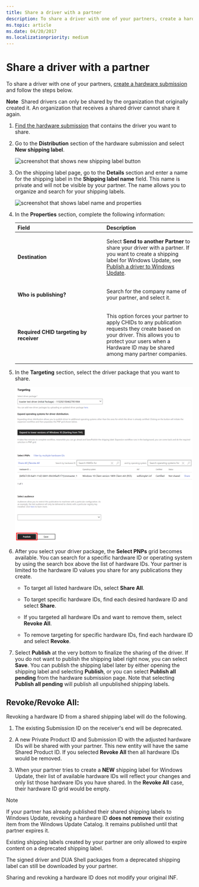 ```yaml
---
title: Share a driver with a partner
description: To share a driver with one of your partners, create a hardware submission and follow the steps below.
ms.topic: article
ms.date: 04/20/2017
ms.localizationpriority: medium
---
```


# Share a driver with a partner


To share a driver with one of your partners, [create a hardware submission](create-a-new-hardware-submission.md) and follow the steps below.

**Note**  Shared drivers can only be shared by the organization that originally created it. An organization that receives a shared driver cannot share it again.

 

1. [Find the hardware submission](manage-your-hardware-submissions.md) that contains the driver you want to share.

2. Go to the **Distribution** section of the hardware submission and select **New shipping label**.

   ![screenshot that shows new shipping label button](images/publish-new-shipping-label.png)

3. On the shipping label page, go to the **Details** section and enter a name for the shipping label in the **Shipping label name** field. This name is private and will not be visible by your partner. The name allows you to organize and search for your shipping labels.

   ![screenshot that shows label name and properties](images/publish-label-name-share-new.png)

4. In the **Properties** section, complete the following information:

   <table>
   <colgroup>
   <col width="50%" />
   <col width="50%" />
   </colgroup>
   <thead>
   <tr class="header">
   <th>Field</th>
   <th>Description</th>
   </tr>
   </thead>
   <tbody>
   <tr class="odd">
   <td><p><strong>Destination</strong></p></td>
   <td><p>Select <strong>Send to another Partner</strong> to share your driver with a partner. If you want to create a shipping label for Windows Update, see <a href="publish-a-driver-to-windows-update.md" data-raw-source="[Publish a driver to Windows Update](publish-a-driver-to-windows-update.md)">Publish a driver to Windows Update</a>.</p></td>
   </tr>
   <tr class="even">
   <td><p><strong>Who is publishing?</strong></p></td>
   <td><p>Search for the company name of your partner, and select it.</p></td>
   </tr>
   <tr class="odd">
   <td><p><strong>Required CHID targeting by receiver</strong></p></td>
   <td><p>This option forces your partner to apply CHIDs to any publication requests they create based on your driver. This allows you to protect your users when a Hardware ID may be shared among many partner companies.</p></td>
   </tr>
   </tbody>
   </table>
   
5. In the **Targeting** section, select the driver package that you want to share.

   ![screenshot that shows publish targeting settings](images/publish-targeting-new.png)

6. After you select your driver package, the **Select PNPs** grid becomes available. You can search for a specific hardware ID or operating system by using the search box above the list of hardware IDs.  Your partner is limited to the hardware ID values you share for any publications they create. 

   -   To target all listed hardware IDs, select **Share All**.

   -   To target specific hardware IDs, find each desired hardware ID and select **Share**.

   -   If you targeted all hardware IDs and want to remove them, select **Revoke All**.

   -   To remove targeting for specific hardware IDs, find each hardware ID and select **Revoke**.

7. Select **Publish** at the very bottom to finalize the sharing of the driver. If you do not want to publish the shipping label right now, you can select **Save**. You can publish the shipping label later by either opening the shipping label and selecting **Publish**, or you can select **Publish all pending** from the hardware submission page. Note that selecting **Publish all pending** will publish all unpublished shipping labels.

## <span id="Revoke"></span>Revoke/Revoke All:  

Revoking a hardware ID from a shared shipping label will do the following.

1.  The existing Submission ID on the receiver's end will be deprecated.

2.  A new Private Product ID and Submission ID with the adjusted hardware IDs will be shared with your partner.  This new entity will have the same Shared Product ID.  If you selected **Revoke All** then all hardware IDs would be removed.

3.  When your partner tries to create a **NEW** shipping label for Windows Update, their list of available hardware IDs will reflect your changes and only list those hardware IDs you have shared.  In the **Revoke All** case, their hardware ID grid would be empty.

> [!NOTE]
> If your partner has already published their shared shipping labels to Windows Update, revoking a hardware ID **does not remove** their existing item from the Windows Update Catalog.  It remains published until that partner expires it.
>
> Existing shipping labels created by your partner are only allowed to expire content on a deprecated shipping label.
>
> The signed driver and DUA Shell packages from a deprecated shipping label can still be downloaded by your partner.
>
> Sharing and revoking a hardware ID does not modify your original INF.
